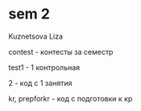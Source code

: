 # sem 2
Kuznetsova Liza

contest - контесты за семестр

test1 - 1 контрольная

2 - код с 1 занятия

kr, prepforkr - код с подготовки к кр
